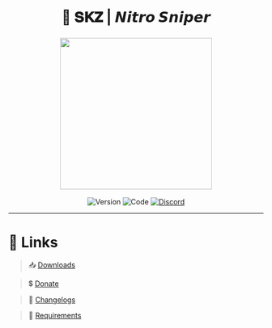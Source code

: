 <h1 align="center">
🔎 𝐒𝐊𝐙 | 𝙉𝙞𝙩𝙧𝙤 𝙎𝙣𝙞𝙥𝙚𝙧
</h1>

<h3 align="center">
<img src= "https://imgur.com/ZpJDgRu.png alt="Logo" width="300" height="300""/>
</h3>

<p align="center">
<img alt="Version" src="https://img.shields.io/badge/Unreleased-505050?style=for-the-badge&logo=github">
<img alt="Code" src="https://img.shields.io/badge/Code-000000?style=for-the-badge&logo=JavaScript">
<a href="https://discord.gg/sS7X8cPt62">
<img alt="Discord" src="https://img.shields.io/badge/DISCORD-304090?style=for-the-badge&logo=Discord&logoColor=white">
</a>
</p>

---

# 🔗 **Links**
  
> 📥 [Downloads](https://github.com/skarez/skz-nitro-sniper/)

> 💲 [Donate](https://paypal.me/skz54/)

> 📜 [Changelogs](https://github.com/skarez/skz-nitro-sniper/)

> 📁 [Requirements](https://github.com/skarez/skz-nitro-sniper/)
